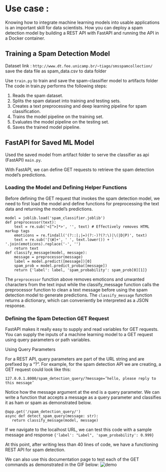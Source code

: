 # Use case : 

Knowing how to integrate machine learning models into usable applications is an important skill for data scientists.
How you can deploy a spam detection model by building a REST API with FastAPI and running the API in a Docker container.

## Training a Spam Detection Model

Dataset link : 
``` http://www.dt.fee.unicamp.br/~tiago/smsspamcollection/ ```
save the data file as spam_data.csv to data folder

Use ```train.py``` to train and save the spam-classifier model to artifacts folder
The code in train.py performs the following steps:

1. Reads the spam dataset.
2. Splits the spam dataset into training and testing sets.
3. Creates a text preprocessing and deep learning pipeline for spam classification.
4. Trains the model pipeline on the training set.
5. Evaluates the model pipeline on the testing set.
6. Saves the trained model pipeline.

## FastAPI for Saved ML Model
Used the saved model from artifact folder to serve the classifier as api (FastAPI) ```main.py```.

With FastAPI, we can define GET requests to retrieve the spam detection model’s predictions.

### Loading the Model and Defining Helper Functions

Before defining the GET request that invokes the spam detection model, we need to first load the model and define functions for preprocessing the text data and returning the model’s predictions.

```
model = joblib.load('spam_classifier.joblib')
def preprocessor(text):
    text = re.sub('<[^>]*>', '', text) # Effectively removes HTML markup tags
    emoticons = re.findall('(?::|;|=)(?:-)?(?:\)|\(|D|P)', text)
    text = re.sub('[\W]+', ' ', text.lower()) + ' '.join(emoticons).replace('-', '')
    return text
def classify_message(model, message):
    message = preprocessor(message)
    label = model.predict([message])[0]
    spam_prob = model.predict_proba([message])
    return {'label': label, 'spam_probability': spam_prob[0][1]}
```
The ```preprocessor``` function above removes emoticons and unwanted characters from the text input while the classify_message function calls the preprocessor function to clean a text message before using the spam detection model to generate predictions. The ```classify_message``` function returns a dictionary, which can conveniently be interpreted as a JSON response.

### Defining the Spam Detection GET Request

FastAPI makes it really easy to supply and read variables for GET requests. You can supply the inputs of a machine learning model to a GET request using query parameters or path variables.

Using Query Parameters

For a REST API, query parameters are part of the URL string and are prefixed by a “?”. For example, for the spam detection API we are creating, a GET request could look like this:

```127.0.0.1.8000/spam_detection_query/?message=’hello, please reply to this message’```

Notice how the message argument at the end is a query parameter. We can write a function that accepts a message as a query parameter and classifies it as ham or spam as demonstrated below.

```
@app.get('/spam_detection_query/')
async def detect_spam_query(message: str):
   return classify_message(model, message)
```
If we navigate to the localhost URL, we can test this code with a sample message and response ``` {'label': "Label", 'spam_probability': 0.999} ```

At this point, after writing less than 40 lines of code, we have a functioning REST API for spam detection.

We can also use this documentation page to test each of the GET commands as demonstrated in the GIF below:
![demo]('https://miro.medium.com/v2/resize:fit:720/1*XNIR-K4rRdGfLvAIxHj3aw.gif')
